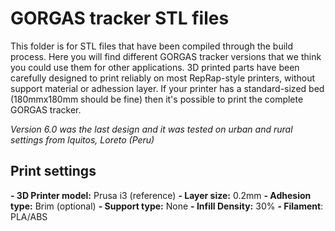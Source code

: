 # GORGAS tracker STL files
This folder is for STL files that have been compiled through the build process. Here you will find different GORGAS tracker versions that we think you could use them for other applications. 3D printed parts have been carefully designed to print reliably on most RepRap-style printers, without support material or adhession layer. If your printer has a standard-sized bed (180mmx180mm should be fine) then it's possible to print the complete GORGAS tracker.

_Version 6.0 was the last design and it was tested on urban and rural settings from Iquitos, Loreto (Peru)_

## Print settings
**- 3D Printer model:** Prusa i3 (reference)
**- Layer size:** 0.2mm
**- Adhesion type:** Brim (optional)
**- Support type:** None
**- Infill Density:** 30%
**- Filament**: PLA/ABS

